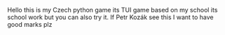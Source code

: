 Hello this is my Czech python game its TUI game based on my school its school work but you can also try it. If Petr Kozák see this I want to have good marks plz

